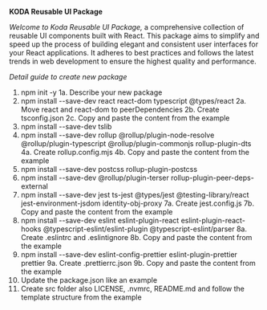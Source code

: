 **KODA Reusable UI Package**

_Welcome to Koda Reusable UI Package,_
a comprehensive collection of reusable UI components built with React. This package aims to simplify and speed up the process of building elegant and consistent user interfaces for your React applications. It adheres to best practices and follows the latest trends in web development to ensure the highest quality and performance.

_Detail guide to create new package_

1. npm init -y
   1a. Describe your new package
2. npm install --save-dev react react-dom typescript @types/react
   2a. Move react and react-dom to peerDependencies
   2b. Create tsconfig.json
   2c. Copy and paste the content from the example
3. npm install --save-dev tslib
4. npm install --save-dev rollup @rollup/plugin-node-resolve @rollup/plugin-typescript @rollup/plugin-commonjs rollup-plugin-dts
   4a. Create rollup.config.mjs
   4b. Copy and paste the content from the example
5. npm install --save-dev postcss rollup-plugin-postcss
6. npm install --save-dev @rollup/plugin-terser rollup-plugin-peer-deps-external
7. npm install --save-dev jest ts-jest @types/jest @testing-library/react jest-environment-jsdom identity-obj-proxy
   7a. Create jest.config.js
   7b. Copy and paste the content from the example
8. npm install --save-dev eslint eslint-plugin-react eslint-plugin-react-hooks @typescript-eslint/eslint-plugin @typescript-eslint/parser
   8a. Create .eslintrc and .eslintignore
   8b. Copy and paste the content from the example
9. npm install --save-dev eslint-config-prettier eslint-plugin-prettier prettier
   9a. Create .prettierrc.json
   9b. Copy and paste the content from the example
10. Update the package.json like an example
11. Create src folder also LICENSE, .nvmrc, README.md and follow the template structure from the example

